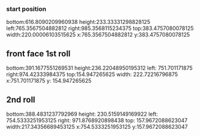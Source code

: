 
### start position
bottom:616.8090209960938
height:233.33331298828125
left:765.3567504882812
right:985.3568115234375
top:383.4757080078125
width:220.00006103515625
x:765.3567504882812
y:383.4757080078125


## front face 1st roll ##
bottom:391.1677551269531
height:236.22048950195312
left: 751.701171875
right:974.42333984375
top:154.947265625
width: 222.72216796875
x:751.701171875
y: 154.947265625

## 2nd roll ##

bottom:388.4831237792969
height: 230.5159149169922
left: 754.5333251953125
right: 971.8768920898438
top: 157.9672088623047
width:217.34356689453125
x:754.5333251953125
y:157.9672088623047

